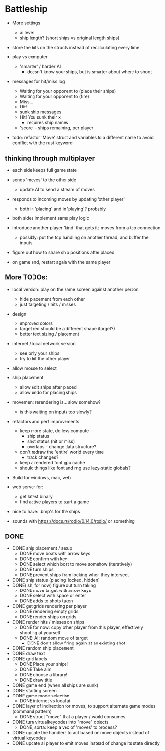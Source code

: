 # Battleship

- More settings
    - ai level
    - ship length? (short ships vs original length ships)
- store the hits on the structs instead of recalculating every time
- play vs computer
  - 'smarter' / harder AI
      - doesn't know your ships, but is smarter about where to shoot
- messages for hit/miss log
  - Waiting for your opponent to (place their ships)
  - Waiting for your opponent to (fire)
  - Miss...
  - Hit!
  - sunk ship messages
  - Hit! You sunk their x
    - requires ship names
  - 'score' - ships remaining, per player

- todo: refactor 'Move' struct and variables to a different name to avoid
    conflict with the rust keyword

## thinking through multiplayer

- each side keeps full game state
- sends 'moves' to the other side
    - update AI to send a stream of moves
- responds to incoming moves by updating 'other player'
  - both in 'placing' and in 'playing'? probably
- both sides implement same play logic

- introduce another player 'kind' that gets its moves from a tcp connection
    - possibly: put the tcp handling on another thread, and buffer the inputs
- figure out how to share ship positions after placed
- on game end, restart again with the same player

## More TODOs:

- local version: play on the same screen against another person
  - hide placement from each other
  - just targeting / hits / misses
- design
  - improved colors
  - target red should be a different shape (target?)
  - better text sizing / placement
- internet / local network version
    - see only your ships
    - try to hit the other player
- allow mouse to select
- ship placement
  - allow edit ships after placed
  - allow undo for placing ships
- movement rerendering is... slow somehow?
    - is this waiting on inputs too slowly?
- refactors and perf improvements
    - keep more state, do less compute
      - ship status
      - shot status (hit or miss)
      - overlaps - change data structure?
    - don't redraw the 'entire' world every time
        - track changes?
    - keep a rendered font gpu cache
  - should things like font and rng use lazy-static globals?

- Build for windows, mac, web
- web server for:
  - get latest binary
  - find active players to start a game
- nice to have: .bmp's for the ships
- sounds with https://docs.rs/rodio/0.14.0/rodio/ or something

## DONE

- DONE ship placement / setup
  - DONE move boats with arrow keys
  - DONE confirm with key
  - DONE select which boat to move somehow (iteratively)
  - DONE turn ships
  - DONE prevent ships from locking when they intersect
- DONE ship status (placing, locked, hidden)
- DONE(ish, for now) figure out turn taking
    - DONE move target with arrow keys
    - DONE select with space or enter
    - DONE adds to shots taken
- DONE get grids rendering per player
    - DONE rendering empty grids
    - DONE render ships on grids
- DONE render hits / misses on ships
    - DONE for now: copy other player from this player, effectively shooting at yourself
    - DONE: AI: random move of target
        - DONE don't allow firing again at an existing shot
- DONE random ship placement
- DONE draw text
- DONE grid labels
    - DONE Place your ships!
    - DONE Take aim
    - DONE choose a library!
    - DONE draw title
- DONE game end (when all ships are sunk)
- DONE starting screen
- DONE game mode selection
    - DONE internet vs local ai
- DONE layer of indirection for moves, to support alternate game modes (command pattern)
    - DONE struct "move" that a player / world consumes
- DONE turn virtualkeycodes into "move" objects
    - DONE, sorta: keep a vec of 'moves' to process?
- DONE update the handlers to act based on move objects instead of virtual
    keycodes
- DONE update ai player to emit moves instead of change its state directly
